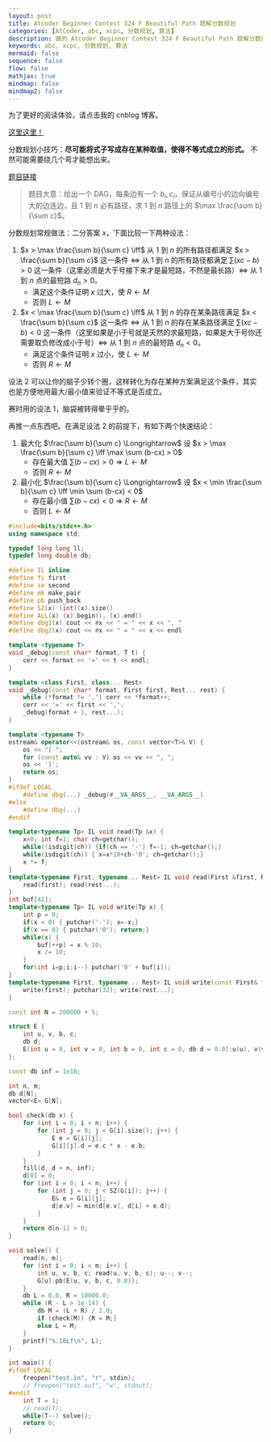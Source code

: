 ```yaml
---
layout: post
title: Atcoder Beginner Contest 324 F Beautiful Path 题解分数规划
categories: [AtCoder, abc, xcpc, 分数规划, 算法]
description: 做的 Atcoder Beginner Contest 324 F Beautiful Path 题解分数规划
keywords: abc, xcpc, 分数规划, 算法
mermaid: false
sequence: false
flow: false
mathjax: true
mindmap: false
mindmap2: false
---
```


为了更好的阅读体验，请点击我的 cnblog 博客。

[这里这里！](https://www.cnblogs.com/bringlu/p/17764921.html)

分数规划小技巧：**尽可能将式子写成存在某种取值，使得不等式成立的形式。** 不然可能需要绕几个弯才能想出来。

[题目链接](https://atcoder.jp/contests/abc324/tasks/abc324_f)

> 题目大意：给出一个 DAG，每条边有一个 $b_i, c_i$，保证从编号小的边向编号大的边连边，且 $1$ 到 $n$ 必有路径，求 $1$ 到 $n$ 路径上的 $\max \frac{\sum b}{\sum c}$。

分数规划常规做法：二分答案 $x$，下面比较一下两种设法：

1. $x > \max \frac{\sum b}{\sum c} \iff$ 从 $1$ 到 $n$ 的所有路径都满足 $x > \frac{\sum b}{\sum c}$ 这一条件 $\iff$ 从 $1$ 到 $n$ 的所有路径都满足 $\sum (xc - b) > 0$ 这一条件（这里必须是大于号接下来才是最短路，不然是最长路）$\iff$ 从 $1$ 到 $n$ 点的最短路 $d_n > 0$。
   - 满足这个条件证明 $x$ 过大，使 $R \leftarrow M$
   - 否则 $L \leftarrow M$
2. $x < \max \frac{\sum b}{\sum c} \iff$ 从 $1$ 到 $n$ 的存在某条路径满足 $x < \frac{\sum b}{\sum c}$ 这一条件 $\iff$ 从 $1$ 到 $n$ 的存在某条路径满足 $\sum (xc - b) < 0$ 这一条件（这里如果是小于号就是天然的求最短路，如果是大于号你还需要取负修改成小于号）$\iff$ 从 $1$ 到 $n$ 点的最短路 $d_n < 0$。
   - 满足这个条件证明 $x$ 过小，使 $L \leftarrow M$
   - 否则 $R \leftarrow M$

设法 2 可以让你的脑子少转个圈，这样转化为存在某种方案满足这个条件，其实也是方便地用最大/最小值来验证不等式是否成立。

赛时用的设法 1，脑袋被转得晕乎乎的。

再推一点东西吧。在满足设法 2 的前提下，有如下两个快速结论：

1. 最大化 $\frac{\sum b}{\sum c} \Longrightarrow$ 设 $x > \max \frac{\sum b}{\sum c} \iff \max \sum (b-cx) > 0$ 
   - 存在最大值 $\sum (b-cx) > 0 \Longrightarrow L \gets M$
   - 否则 $R \gets M$
2. 最小化 $\frac{\sum b}{\sum c} \Longrightarrow$ 设 $x < \min \frac{\sum b}{\sum c} \iff \min \sum (b-cx) < 0$ 
   - 存在最小值 $\sum (b-cx) < 0 \Longrightarrow R \gets M$
   - 否则 $L \gets M$

```cpp
#include<bits/stdc++.h>
using namespace std;

typedef long long ll;
typedef long double db;

#define IL inline
#define fi first
#define se second
#define mk make_pair
#define pb push_back
#define SZ(x) (int)(x).size()
#define ALL(x) (x).begin(), (x).end()
#define dbg1(x) cout << #x << " = " << x << ", "
#define dbg2(x) cout << #x << " = " << x << endl

template <typename T>
void _debug(const char* format, T t) {
    cerr << format << '=' << t << endl;
}

template <class First, class... Rest>
void _debug(const char* format, First first, Rest... rest) {
    while (*format != ',') cerr << *format++;
    cerr << '=' << first << ',';
    _debug(format + 1, rest...);
}

template <typename T>
ostream& operator<<(ostream& os, const vector<T>& V) {
    os << "[ ";
    for (const auto& vv : V) os << vv << ", ";
    os << ']';
    return os;
}
#ifdef LOCAL
    #define dbg(...) _debug(#__VA_ARGS__, __VA_ARGS__)
#else
    #define dbg(...) 
#endif

template<typename Tp> IL void read(Tp &x) {
    x=0; int f=1; char ch=getchar();
    while(!isdigit(ch)) {if(ch == '-') f=-1; ch=getchar();}
    while(isdigit(ch)) { x=x*10+ch-'0'; ch=getchar();}
    x *= f;
}
template<typename First, typename... Rest> IL void read(First &first, Rest&... rest) {
    read(first); read(rest...);
}
int buf[42];
template<typename Tp> IL void write(Tp x) {
    int p = 0;
    if(x < 0) { putchar('-'); x=-x;}
    if(x == 0) { putchar('0'); return;}
    while(x) {
        buf[++p] = x % 10;
        x /= 10;
    }
    for(int i=p;i;i--) putchar('0' + buf[i]);
}
template<typename First, typename... Rest> IL void write(const First& first, const Rest&... rest) {
    write(first); putchar(32); write(rest...);
}

const int N = 200000 + 5;

struct E {
    int u, v, b, c;
    db d;
    E(int u = 0, int v = 0, int b = 0, int c = 0, db d = 0.0):u(u), v(v), b(b), c(c), d(d) {}
};

const db inf = 1e18;

int n, m;
db d[N];
vector<E> G[N];

bool check(db x) {
    for (int i = 0; i < n; i++) {
        for (int j = 0; j < G[i].size(); j++) {
            E e = G[i][j];
            G[i][j].d = e.c * x - e.b;
        }
    }
    fill(d, d + n, inf);
    d[0] = 0;
    for (int i = 0; i < n; i++) {
        for (int j = 0; j < SZ(G[i]); j++) {
            E& e = G[i][j];
            d[e.v] = min(d[e.v], d[i] + e.d);
        }
    }
    return d[n-1] > 0;
}

void solve() {
    read(n, m);
    for (int i = 0; i < m; i++) {
        int u, v, b, c; read(u, v, b, c); u--; v--;
        G[u].pb(E(u, v, b, c, 0.0));
    }
    db L = 0.0, R = 10000.0;
    while (R - L > 1e-14) {
        db M = (L + R) / 2.0;
        if (check(M)) {R = M;}
        else L = M;
    }
    printf("%.16Lf\n", L);
}

int main() {
#ifdef LOCAL
    freopen("test.in", "r", stdin);
    // freopen("test.out", "w", stdout);
#endif
    int T = 1;
    // read(T);
    while(T--) solve();
    return 0;
}
```